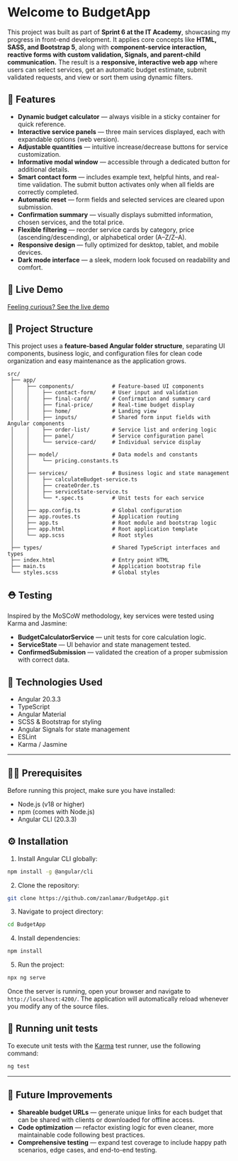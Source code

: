 # Welcome to BudgetApp

This project was built as part of **Sprint 6 at the IT Academy**, showcasing my progress in front-end development. It applies core concepts like **HTML, SASS, and Bootstrap 5**, along with **component-service interaction, reactive forms with custom validation, Signals, and parent-child communication.** The result is a **responsive, interactive web app** where users can select services, get an automatic budget estimate, submit validated requests, and view or sort them using dynamic filters.


## 🍏 Features

- **Dynamic budget calculator** — always visible in a sticky container for quick reference.
- **Interactive service panels** — three main services displayed, each with expandable options (web version).
- **Adjustable quantities** — intuitive increase/decrease buttons for service customization.
- **Informative modal window** — accessible through a dedicated button for additional details.
- **Smart contact form** — includes example text, helpful hints, and real-time validation. The submit button activates only when all fields are correctly completed.
- **Automatic reset** — form fields and selected services are cleared upon submission.
- **Confirmation summary** — visually displays submitted information, chosen services, and the total price.
- **Flexible filtering** — reorder service cards by category, price (ascending/descending), or alphabetical order (A–Z/Z–A).
- **Responsive design** — fully optimized for desktop, tablet, and mobile devices.
- **Dark mode interface** — a sleek, modern look focused on readability and comfort.

## 🚀 Live Demo
[Feeling curious? See the live demo](https://budget-6q4znhmvr-ana-lafs-projects.vercel.app)


## 📂 Project Structure
This project uses a **feature-based Angular folder structure**, separating UI components, business logic, and configuration files for clean code organization and easy maintenance as the application grows.

```
src/
 ├── app/
 │    ├── components/            # Feature-based UI components
 │    │    ├── contact-form/     # User input and validation
 │    │    ├── final-card/       # Confirmation and summary card
 │    │    ├── final-price/      # Real-time budget display
 │    │    ├── home/             # Landing view
 │    │    ├── inputs/           # Shared form input fields with Angular components
 │    │    ├── order-list/       # Service list and ordering logic
 │    │    ├── panel/            # Service configuration panel
 │    │    └── service-card/     # Individual service display
 │    │
 │    ├── model/                 # Data models and constants
 │    │    └── pricing.constants.ts
 │    │
 │    ├── services/              # Business logic and state management
 │    │    ├── calculateBudget-service.ts
 │    │    ├── createOrder.ts
 │    │    ├── serviceState-service.ts
 │    │    └── *.spec.ts         # Unit tests for each service
 │    │
 │    ├── app.config.ts          # Global configuration
 │    ├── app.routes.ts          # Application routing
 │    ├── app.ts                 # Root module and bootstrap logic
 │    ├── app.html               # Root application template
 │    └── app.scss               # Root styles
 │
 ├── types/                      # Shared TypeScript interfaces and types
 ├── index.html                  # Entry point HTML
 ├── main.ts                     # Application bootstrap file
 └── styles.scss                 # Global styles
```


## ⛑️ Testing
Inspired by the MoSCoW methodology, key services were tested using Karma and Jasmine:
- **BudgetCalculatorService** — unit tests for core calculation logic.
- **ServiceState** — UI behavior and state management tested.
- **ConfirmedSubmission** — validated the creation of a proper submission with correct data.


## 👾 Technologies Used

- Angular 20.3.3
- TypeScript
- Angular Material
- SCSS & Bootstrap for styling
- Angular Signals for state management
- ESLint
- Karma / Jasmine


---


## 👩‍💻 Prerequisites

Before running this project, make sure you have installed:
- Node.js (v18 or higher)
- npm (comes with Node.js)
- Angular CLI (20.3.3)

## ⚙️ Installation

1. Install Angular CLI globally:
```bash
npm install -g @angular/cli
```

2. Clone the repository:

```bash
git clone https://github.com/zanlamar/BudgetApp.git
```

3. Navigate to project directory:
```bash
cd BudgetApp
```

4. Install dependencies:
```bash
npm install
```

5. Run the project: 
```bash
npx ng serve
```

Once the server is running, open your browser and navigate to `http://localhost:4200/`. The application will automatically reload whenever you modify any of the source files.


## 👟 Running unit tests

To execute unit tests with the [Karma](https://karma-runner.github.io) test runner, use the following command:

```bash
ng test
```


---


## 🔮 Future Improvements
- **Shareable budget URLs** — generate unique links for each budget that can be shared with clients or downloaded for offline access.
- **Code optimization** — refactor existing logic for even cleaner, more maintainable code following best practices.
- **Comprehensive testing** — expand test coverage to include happy path scenarios, edge cases, and end-to-end testing.





